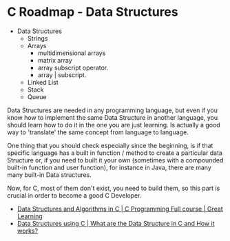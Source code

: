 C Roadmap - Data Structures
=======================

- Data Structures
    - Strings
    - Arrays
        - multidimensional arrays
        - matrix array
        - array subscript operator.
        - array | subscript.
    - Linked List
    - Stack
    - Queue

Data Structures are needed in any programming language, but even if you know how to implement the same Data Structure
in another language, you should learn how to do it in the one you are just learning. Is actually a good way to 'translate' the 
same concept from language to language.

One thing that you should check especially since the beginning, is if that specific language has a built in function / method to
create a particular data Structure or, if you need to built it your own (sometimes with a compounded built-in function and user function), 
for instance in Java, there are many many built-in Data structures. 

Now, for C, most of them don't exist, you need to build them, so this part is crucial in order to become a good C Developer.





- [Data Structures and Algorithms in C | C Programming Full course | Great Learning](https://www.youtube.com/watch?v=MtVZAXepMPM)
- [Data Structures using C | What are the Data Structure in C and How it works?](https://www.mygreatlearning.com/blog/data-structures-using-c/)